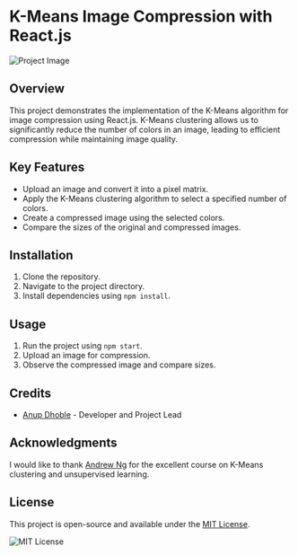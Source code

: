 # K-Means Image Compression with React.js

![Project Image]([insert_image_url_here](https://github.com/anupdhoble/K-meansCustering/blob/master/Screenshot%202023-10-22%20121833.png))

## Overview

This project demonstrates the implementation of the K-Means algorithm for image compression using React.js. K-Means clustering allows us to significantly reduce the number of colors in an image, leading to efficient compression while maintaining image quality.

## Key Features

- Upload an image and convert it into a pixel matrix.
- Apply the K-Means clustering algorithm to select a specified number of colors.
- Create a compressed image using the selected colors.
- Compare the sizes of the original and compressed images.

## Installation

1. Clone the repository.
2. Navigate to the project directory.
3. Install dependencies using `npm install`.

## Usage

1. Run the project using `npm start`.
2. Upload an image for compression.
3. Observe the compressed image and compare sizes.

## Credits

- [Anup Dhoble](insert_your_linkedin_profile_here) - Developer and Project Lead

## Acknowledgments

I would like to thank [Andrew Ng](insert_link_to_his_profile_here) for the excellent course on K-Means clustering and unsupervised learning.

## License

This project is open-source and available under the [MIT License](insert_link_to_license).

![MIT License](insert_link_to_license_image)

